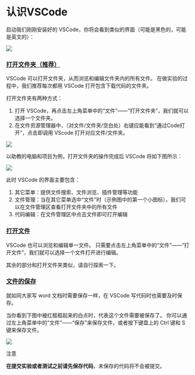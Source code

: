 # 认识VSCode

启动我们刚刚安装好的 VSCode，你将会看到类似的界面（可能是黑色的，可能是英文的）：

![](https://sicp.pascal-lab.net/2024/labs/lab00/images/vscode_welcome.png)

### [打开文件夹（推荐）](https://sicp.pascal-lab.net/2024/labs/lab00/2_1.html#%E6%89%93%E5%BC%80%E6%96%87%E4%BB%B6%E5%A4%B9%E6%8E%A8%E8%8D%90) <a href="#da-kai-wen-jian-jia-tui-jian" id="da-kai-wen-jian-jia-tui-jian"></a>

VSCode 可以打开文件夹，从而浏览和编辑文件夹内的所有文件。 在做实验的过程中，我们推荐每次都用 VSCode 打开包含下载代码的文件夹。

打开文件夹有两种方式：

1. 打开 VSCode，再点击左上角菜单中的“文件”——“打开文件夹”，我们就可以选择一个文件夹。
2. 在文件资源管理器中，（对文件/文件夹/空白处）右键应能看到“通过Code打开”，点击即调用 VScode 打开对应文件/文件夹。

![](https://sicp.pascal-lab.net/2024/labs/lab00/images/vscode_right_click.png)

以助教的电脑和项目为例，打开文件夹的操作完成后 VSCode 将如下图所示：

![](https://sicp.pascal-lab.net/2024/labs/lab00/images/vscode_layout.png)

此时 VSCode 的界面主要包含：

1. 其它菜单：提供文件搜索、文件浏览、插件管理等功能
2. 文件管理：当在其它菜单选中“文件”时（示例图中的第一个小图标），我们可以在文件管理区查看打开文件夹中的所有文件
3. 代码编辑：在文件管理区中点击文件即可打开编辑

### [打开文件](https://sicp.pascal-lab.net/2024/labs/lab00/2_1.html#%E6%89%93%E5%BC%80%E6%96%87%E4%BB%B6) <a href="#da-kai-wen-jian" id="da-kai-wen-jian"></a>

VSCode 也可以浏览和编辑单一文件。 只需要点击左上角菜单中的“文件”——“打开文件”，我们就可以选择一个文件打开进行编辑。

其余的部分和打开文件夹类似，请自行探索一下。

### [文件的保存](https://sicp.pascal-lab.net/2024/labs/lab00/2_1.html#%E6%96%87%E4%BB%B6%E7%9A%84%E4%BF%9D%E5%AD%98) <a href="#wen-jian-de-bao-cun" id="wen-jian-de-bao-cun"></a>

就如同大家写 word 文档时需要保存一样，在 VSCode 写代码时也需要及时保存。

当你看到下图中被红框框起来的白点时，代表这个文件需要被保存了。 你可以通过左上角菜单中的“文件”——“保存”来保存文件，或者按下键盘上的 Ctrl 键和 S 键来保存文件。

![](https://sicp.pascal-lab.net/2024/labs/lab00/images/vscode_not_save.png)

注意

**在提交实验或者测试之前请先保存代码**，未保存的代码将不会被提交。
